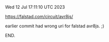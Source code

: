 Wed 12 Jul 17:11:10 UTC 2023

  https://falstad.com/circuit/avr8js/

  earlier commit had wrong uri for falstad avr8js. ;)

END.
